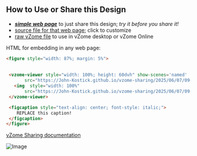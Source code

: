 
## How to Use or Share this Design

 - [***simple web page***](<https://John-Kostick.github.io/vzome-sharing/2025/06/07/09-44-48-Pentagonal\-Stephanoid-Study/>) to just share this design; *try it before you share it!*
 - [source file for that web page](<https://github.com/John-Kostick/vzome-sharing/edit/main/2025/06/07/09-44-48-Pentagonal\-Stephanoid-Study/index.md>); click to customize
 - [raw vZome file](<https://raw.githubusercontent.com/John-Kostick/vzome-sharing/main/2025/06/07/09-44-48-Pentagonal\-Stephanoid-Study/Pentagonal\-Stephanoid-Study.vZome>) to use in vZome desktop or vZome Online
 
 HTML for embedding in any web page:
 ```html
<figure style="width: 87%; margin: 5%">
  
  
  <vzome-viewer style="width: 100%; height: 60dvh" show-scenes='named'
        src="https://John-Kostick.github.io/vzome-sharing/2025/06/07/09-44-48-Pentagonal\-Stephanoid-Study/Pentagonal\-Stephanoid-Study.vZome" >
    <img  style="width: 100%"
        src="https://John-Kostick.github.io/vzome-sharing/2025/06/07/09-44-48-Pentagonal\-Stephanoid-Study/Pentagonal\-Stephanoid-Study.png" >
  </vzome-viewer>

  <figcaption style="text-align: center; font-style: italic;">
     REPLACE this caption!
  </figcaption>
</figure>

 ```

[vZome Sharing documentation](https://vzome.github.io/vzome/sharing.html#how-it-works)

![Image](<Pentagonal\-Stephanoid-Study.png>)

